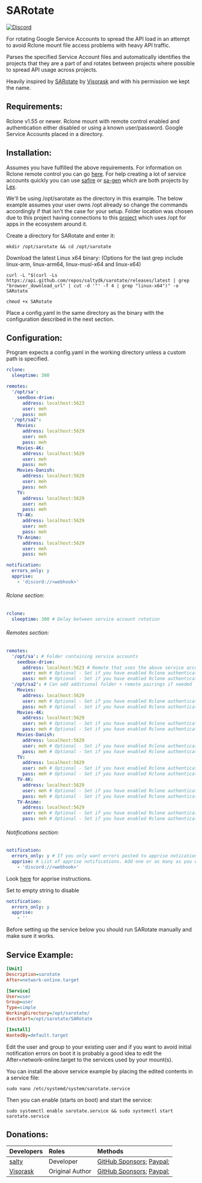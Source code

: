 # SARotate
[![Discord](https://img.shields.io/discord/853755447970758686)](https://discord.gg/ugfKXpFND8)

For rotating Google Service Accounts to spread the API load in an attempt to avoid Rclone mount file access problems with heavy API traffic.

Parses the specified Service Account files and automatically identifies the projects that they are a part of and rotates between projects where possible to spread API usage across projects.

Heavily inspired by [SARotate](https://github.com/Visorask/SARotate) by [Visorask](https://github.com/Visorask) and with his permission we kept the name.

## Requirements:
Rclone v1.55 or newer.
Rclone mount with remote control enabled and authentication either disabled or using a known user/password.
Google Service Accounts placed in a directory.

## Installation:
Assumes you have fulfilled the above requirements. For information on Rclone remote control you can go [here](https://rclone.org/rc/). For help creating a lot of service accounts quickly you can use [safire](https://github.com/88lex/safire) or [sa-gen](https://github.com/88lex/sa-gen) which are both projects by [Lex](https://github.com/88lex).

We'll be using /opt/sarotate as the directory in this example. The below example assumes your user owns /opt already so change the commands accordingly if that isn't the case for your setup. Folder location was chosen due to this project having connections to this [project](https://github.com/saltyorg/Saltbox) which uses /opt for apps in the ecosystem around it.

Create a directory for SARotate and enter it:
```shell
mkdir /opt/sarotate && cd /opt/sarotate
```
Download the latest Linux x64 binary: (Options for the last grep include linux-arm, linux-arm64, linux-musl-x64 and linux-x64)
```shell
curl -L "$(curl -Ls https://api.github.com/repos/saltydk/sarotate/releases/latest | grep "browser_download_url" | cut -d '"' -f 4 | grep "linux-x64")" -o SARotate
```

```shell
chmod +x SARotate
```

Place a config.yaml in the same directory as the binary with the configuration described in the next section.


## Configuration:
Program expects a config.yaml in the working directory unless a custom path is specified.
```yaml
rclone:
  sleeptime: 300

remotes:
  '/opt/sa':
    seedbox-drive:
      address: localhost:5623
      user: meh
      pass: meh
  '/opt/sa2':
    Movies:
      address: localhost:5629
      user: meh
      pass: meh
    Movies-4K:
      address: localhost:5629
      user: meh
      pass: meh
    Movies-Danish:
      address: localhost:5629
      user: meh
      pass: meh
    TV:
      address: localhost:5629
      user: meh
      pass: meh
    TV-4K:
      address: localhost:5629
      user: meh
      pass: meh
    TV-Anime:
      address: localhost:5629
      user: meh
      pass: meh

notification:
  errors_only: y
  apprise:
    - 'discord://<webhook>'
```

###### Rclone section:
```yaml
rclone:
  sleeptime: 300 # Delay between service account rotation
```

###### Remotes section:
```yaml
remotes:
  '/opt/sa': # Folder containing service accounts
    seedbox-drive:
      address: localhost:5623 # Remote that uses the above service accounts and its Rclone address
      user: meh # Optional - Set if you have enabled Rclone authentication
      pass: meh # Optional - Set if you have enabled Rclone authentication
  '/opt/sa2': # Can add additional folder + remote pairings if needed
    Movies:
      address: localhost:5629
      user: meh # Optional - Set if you have enabled Rclone authentication
      pass: meh # Optional - Set if you have enabled Rclone authentication
    Movies-4K:
      address: localhost:5629
      user: meh # Optional - Set if you have enabled Rclone authentication
      pass: meh # Optional - Set if you have enabled Rclone authentication
    Movies-Danish:
      address: localhost:5629
      user: meh # Optional - Set if you have enabled Rclone authentication
      pass: meh # Optional - Set if you have enabled Rclone authentication
    TV:
      address: localhost:5629
      user: meh # Optional - Set if you have enabled Rclone authentication
      pass: meh # Optional - Set if you have enabled Rclone authentication
    TV-4K:
      address: localhost:5629
      user: meh # Optional - Set if you have enabled Rclone authentication
      pass: meh # Optional - Set if you have enabled Rclone authentication
    TV-Anime:
      address: localhost:5629
      user: meh # Optional - Set if you have enabled Rclone authentication
      pass: meh # Optional - Set if you have enabled Rclone authentication
```

###### Notifications section:
```yaml
notification:
  errors_only: y # If you only want errors posted to apprise notications
  apprise: # List of apprise notifications. Add one or as many as you want
    - 'discord://<webhook>'
```
Look [here](https://github.com/caronc/apprise) for apprise instructions.

Set to empty string to disable
```yaml
notification:
  errors_only: y
  apprise:
    - ''
```

Before setting up the service below you should run SARotate manually and make sure it works.

## Service Example:
```ini
[Unit]
Description=sarotate     
After=network-online.target

[Service]
User=user
Group=user
Type=simple
WorkingDirectory=/opt/sarotate/
ExecStart=/opt/sarotate/SARotate

[Install]
WantedBy=default.target
```
Edit the user and group to your existing user and if you want to avoid initial notification errors on boot it is probably a good idea to edit the After=network-online.target to the services used by your mount(s).

You can install the above service example by placing the edited contents in a service file:
```shell
sudo nano /etc/systemd/system/sarotate.service
```
Then you can enable (starts on boot) and start the service:
```shell
sudo systemctl enable sarotate.service && sudo systemctl start sarotate.service
```

## Donations:
| Developers                              | Roles           | Methods                                                                                           |
|:----------------------------------------|:----------------|:--------------------------------------------------------------------------------------------------|
| [salty](https://github.com/saltydk)     | Developer       | [GitHub Sponsors](https://github.com/sponsors/saltydk); [Paypal](https://www.paypal.me/saltydk);  |
| [Visorask](https://github.com/Visorask) | Original Author | [GitHub Sponsors](https://github.com/sponsors/Visorask); [Paypal](https://paypal.me/RRussell603); |  
